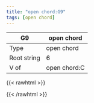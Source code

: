 ```yaml
---
title: "open chord:G9"
tags: [open chord]
---
```


|G9|open chord|
|---|---|
|Type|open chord|
|Root string|6|
|V of|open chord:C|
{{< rawhtml >}}
<div class="container"></div>
<script>
const selector = '#container';
const chord = new ChordBox(selector);
chord.draw((new String("3X0201")));
</script>
{{< /rawhtml >}}
